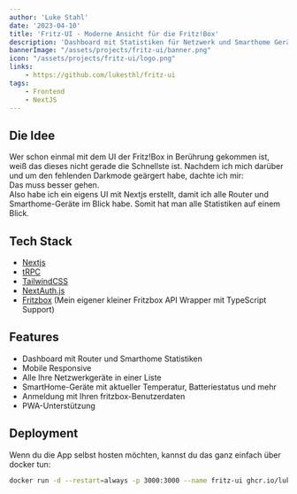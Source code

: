 ```yaml
---
author: 'Luke Stahl'
date: '2023-04-10'
title: 'Fritz-UI - Moderne Ansicht für die Fritz!Box'
description: 'Dashboard mit Statistiken für Netzwerk und Smarthome Geräte der Fritz!Box.'
bannerImage: "/assets/projects/fritz-ui/banner.png"
icon: "/assets/projects/fritz-ui/logo.png"
links:
    - https://github.com/lukesthl/fritz-ui
tags:
    - Frontend
    - NextJS
---
```


## Die Idee
Wer schon einmal mit dem UI der Fritz!Box in Berührung gekommen ist, weiß das dieses nicht gerade die Schnellste ist. Nachdem ich mich darüber und um den fehlenden Darkmode geärgert habe, dachte ich mir:  
Das muss besser gehen.  
Also habe ich ein eigens UI mit Nextjs erstellt, damit ich alle Router und Smarthome-Geräte im Blick habe. Somit hat man alle Statistiken auf einem Blick.

## Tech Stack

- [Nextjs](https://nextjs.org/)
- [tRPC](https://trpc.io/)
- [TailwindCSS](https://tailwindcss.com/)
- [NextAuth.js](https://next-auth.js.org/)
- [Fritzbox](https://github.com/lukesthl/fritzbox) (Mein eigener kleiner Fritzbox API Wrapper mit TypeScript Support)


## Features
- Dashboard mit Router und Smarthome Statistiken
- Mobile Responsive
- Alle Ihre Netzwerkgeräte in einer Liste
- SmartHome-Geräte mit aktueller Temperatur, Batteriestatus und mehr
- Anmeldung mit Ihren fritzbox-Benutzerdaten
- PWA-Unterstützung


## Deployment

Wenn du die App selbst hosten möchten, kannst du das ganz einfach über docker tun:

```bash
docker run -d --restart=always -p 3000:3000 --name fritz-ui ghcr.io/lukesthl/fritz-ui:latest
```